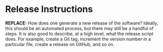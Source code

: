 # Release Instructions

**REPLACE:** How does one generate a new release of the software? Ideally, this
should be an automated process, but there may still be a handful of steps. It is
also good to describe, at a high level, what the release script does. For
example, create a Git tag, increment the version number in a particular file,
create a release on GitHub, and so on.

